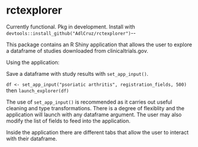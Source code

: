 # rctexplorer
Currently functional. Pkg in development. Install with ```devtools::install_github("AdlCruz/rctexplorer")```--

This package contains an R Shiny application that allows the user to explore a dataframe of studies downloaded from clinicaltrials.gov. 

Using the application:

Save a dataframe with study results with ```set_app_input()```.

```df <- set_app_input("psoriatic arthritis", registration_fields, 500)```
then
```launch_explorer(df)```

The use of ```set_app_input()``` is recommended as it carries out useful cleaning and type transformations. There is a degree of flexiblity and the application will launch with any dataframe argument. The user may also modify the list of fields to feed into the application.

Inside the application there are different tabs that allow the user to interact with their dataframe.
